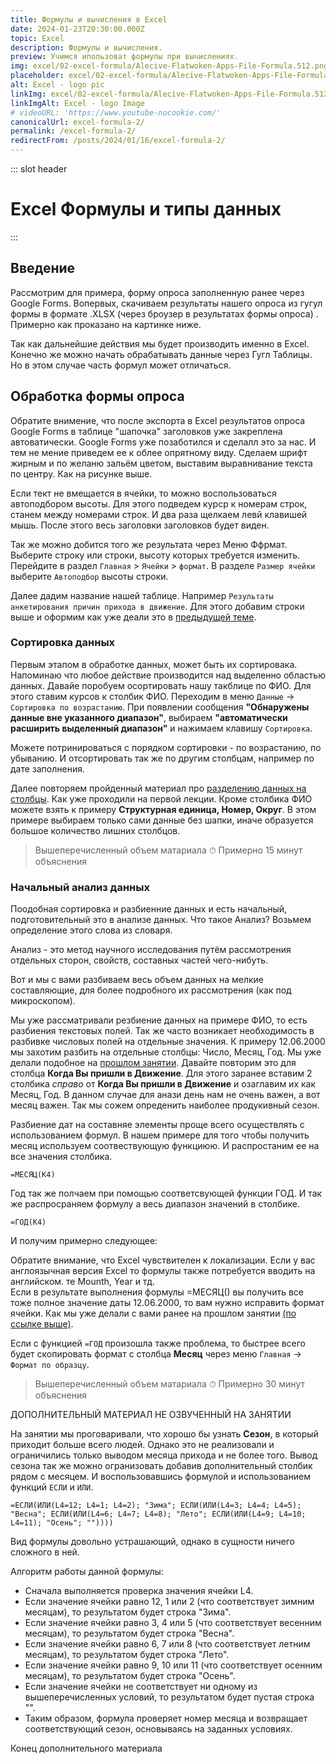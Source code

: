 ```yaml
---
title: Формулы и вычисления в Excel
date: 2024-01-23T20:30:00.000Z
topic: Excel
description: Формулы и вычисления.
preview: Учимся ипользоват формулы при вычислениях.
img: excel/02-excel-formula/Alecive-Flatwoken-Apps-File-Formula.512.png
placeholder: excel/02-excel-formula/Alecive-Flatwoken-Apps-File-Formula.512-prev.png
alt: Excel - logo pic
linkImg: excel/02-excel-formula/Alecive-Flatwoken-Apps-File-Formula.512.png
linkImgAlt: Excel - logo Image
# videoURL: 'https://www.youtube-nocookie.com/'
canonicalUrl: excel-formula-2/
permalink: /excel-formula-2/
redirectFrom: /posts/2024/01/16/excel-formula-2/
---
```


::: slot header

# Excel Формулы и типы данных

:::

## Введение

Рассмотрим для примера, форму опроса заполненную ранее через Google Forms.
Вопервых, скачиваем результаты нашего опроса из гугул формы в формате .XLSX (через броузер в результатах формы опроса) . Примерно как проказано на картинке ниже.

<div class="website-diagrams">
  <v-lazy-image
      :src="$withBase('/images/excel/01-excel-intro/01-save-from-browser.png')"
      :src-placeholder="$withBase('/images/excel/01-excel-intro/01-save-from-browser-prev.png')"
      alt="Save as XLSX Post Picture"
  />
</div>

Так как дальнейшие действия мы будет производить именно в Excel. Конечно же можно начать обрабатывать данные через Гугл Таблицы. Но в этом случае часть формул может отличаться.

## Обработка формы опроса

Обратите внимение, что после экспорта в Excel результатов опроса Google Forms в таблице "шапочка" заголовков уже закреплена автоватически. Google Forms уже позаботился и сделалл это за нас. И тем не мение приведем ее к облее опрятному виду. Сделаем шрифт жирным и по желаню зальём цветом, выставим выравнивание текста по центру. Как на рисунке выше.

Если тект не вмещается в ячейки, то можно воспользоваться автоподбором высоты. Для этого подведем курср к номерам строк, станем между номерами строк. И два раза щелкаем левй клавишей мышь. После этого весь заголовки заголовков будет виден.

<div class="website-diagrams">
  <v-lazy-image
      :src="$withBase('/images/excel/02-excel-formula/01-auto-higth.png')"
      :src-placeholder="$withBase('/images/excel/02-excel-formula/01-auto-higth-prev.png')"
      alt="Auto higth"
  />
</div>

Так же можно добится того же результата через Меню Ффрмат. Выберите строку или строки, высоту которых требуется изменить. Перейдите в раздел ``Главная`` > ``Ячейки`` > ``формат``. В разделе ``Размер ячейки`` выберите ``Автоподбор`` высоты строки.

<div class="website-diagrams">
  <v-lazy-image
      :src="$withBase('/images/excel/02-excel-formula/02-auto-higth-alt.png')"
      :src-placeholder="$withBase('/images/excel/02-excel-formula/02-auto-higth-alt-prev.png')"
      alt="Auto higth alt"
  />
</div>

Далее дадим название нашей таблице. Например ``Результаты анкетирования причин прихода в движение``. Для этого добавим строки выше и оформим как уже деали это в [предыдущей теме](http://localhost:8080/Advanced_Computer_Literacy/excel-intro-1/#%D1%88%D0%B0%D0%BF%D0%BA%D0%B0-%D0%B8-%D0%BE%D1%84%D0%BE%D1%80%D0%BC%D0%BB%D0%B5%D0%BD%D0%B8%D0%B5).

### Сортировка данных

Первым этапом в обработке данных, может быть их сортировака. Напоминаю что любое действие производится над выделенно областью данных. Давайе поробуем осортировать нашу такблице по ФИО. Для этого ставим курсов к столбик ФИО.
Переходим в меню ``Данные`` -> ``Сортировка по возрастанию``. При появлении сообщения **"Обнаружены данные вне указанного диапазон"**, выбираем **"автоматически расширить выделенный диапазон"** и нажимаем клавишу ``Сортировка``.

<div class="website-diagrams">
  <v-lazy-image
      :src="$withBase('/images/excel/02-excel-formula/03-sort-order.png')"
      :src-placeholder="$withBase('/images/excel/02-excel-formula/03-sort-order-prev.png')"
      alt="Sort order"
  />
</div>

Можете потринироваться с порядком сортировки - по возрастанию, по убыванию. И отсортировать так же по другим столбцам, например по дате заполнения.

Далее повторяем пройденный материал про [разделению данных на столбцы](http://localhost:8080/Advanced_Computer_Literacy/excel-intro-1/#%D1%80%D0%B0%D0%B1%D0%BE%D1%82%D0%B0-%D1%81-%D1%82%D0%B5%D0%BA%D1%81%D1%82%D0%BE%D0%BC-%D0%B2-excel). Как уже проходили на первой лекции. Кроме столбика ФИО можете взять к примеру **Структурная единица, Номер, Округ**. В этом примере выбираем только сами данные без шапки, иначе образуется большое количество лишних столбцов.

> Вышеперечисленный объем матариала
> ⏱
> Примерно 15 минут объяснения

### Начальный анализ данных

Поодобная сортировка и разбиенние данных и есть начальный, подготовительный это в анализе данных. Что такое Анализ? Возьмем определение этого слова из словаря.

<div class="custom-block tip">
Анализ - это метод научного исследования путём рассмотрения отдельных сторон, свойств, составных частей чего-нибуть.
</div>

Вот и мы с вами разбиваем весь объем данных на мелкие составляющие, для более подробного их рассмотрения (как под микроскопом).

Мы уже рассматривали резбиение данных на примере ФИО, то есть разбиения текстовых полей. Так же часто возникает необходимость в разбивке числовых полей на отдельные значения.
К примеру 12.06.2000 мы захотим разбить на отдельные столбцы: Число, Месяц, Год. Мы уже делали подобное на [прошлом занятии](http://localhost:8080/Advanced_Computer_Literacy/excel-intro-1/#%D1%80%D0%B0%D0%B1%D0%BE%D1%82%D0%B0-%D1%81-%D0%B4%D0%B0%D1%82%D0%B0%D0%BC%D0%B8-%D0%B2-excel).
 Давайте повторим это для столбца **Когда Вы пришли в Движение**. Для этого заранее вставим 2 столбика *справо* от **Когда Вы пришли в Движение** и озаглавим их как Месяц, Год. В данном случае для анази день нам не очень важен, а вот месяц важен. Так мы сожем опреденить наиболее продукивный сезон.

<div class="website-diagrams">
  <v-lazy-image
      :src="$withBase('/images/excel/02-excel-formula/04-data-column.png')"
      :src-placeholder="$withBase('/images/excel/02-excel-formula/04-data-column-prev.png')"
      alt="data"
  />
</div>

Разбиение дат на составняе элементы проще всего осуществлять с использованием формул. В нашем примере для того чтобы получить месяц используем соотвествующую функциюю. И распростаним ее на все значения столбика.

```JS
=МЕСЯЦ(K4)
```

Год так же полчаем при помощью соответсвующей функции ГОД. И так же распросраняем формулу а весь диапазон значений в столбике.

```JS
=ГОД(K4)
```
И получим примерно следующее:

<div class="website-diagrams">
  <v-lazy-image
      :src="$withBase('/images/excel/02-excel-formula/05-data-column-func.png')"
      :src-placeholder="$withBase('/images/excel/02-excel-formula/05-data-column-func-prev.png')"
      alt="data function"
  />
</div>

<div class="custom-block warning">
 Обратите внимание, что Excel чувствителен к локализации. Если у вас англоязычная версия Excel то формулы также потребуется вводить на английском. те  Mounth, Year и тд.
</div>

<div class="custom-block danger">
Если в результате выполнения формулы =МЕСЯЦ() вы получить все тоже полное значение даты 12.06.2000, то вам нужно исправить формат ячейки. Как мы уже делали с вами ранее на прошлом занятии <a href="http://localhost:8080/Advanced_Computer_Literacy/excel-intro-1/#%D1%80%D0%B0%D0%B1%D0%BE%D1%82%D0%B0-%D1%81-%D0%B4%D0%B0%D1%82%D0%B0%D0%BC%D0%B8-%D0%B2-excel">(по ссылке выше)</a>.
</div>

Если с функцией ``=ГОД`` произошла также проблема, то быстрее всего будет скопировать формат с столбца **Месяц** через меню ``Главная`` -> ``Формат по образцу``.

<div class="website-diagrams">
  <v-lazy-image
      :src="$withBase('/images/excel/02-excel-formula/06-copy-format.png')"
      :src-placeholder="$withBase('/images/excel/02-excel-formula/06-copy-format-prev.png')"
      alt="clone format"
  />
</div>

> Вышеперечисленный объем матариала
> ⏱
> Примерно 30 минут объяснения

<div class="custom-block danger">
ДОПОЛНИТЕЛЬНЫЙ МАТЕРИАЛ НЕ ОЗВУЧЕННЫЙ НА ЗАНЯТИИ
</div>

На занятии мы проговаривали, что хорошо бы узнать **Сезон**, в который приходит больше всего людей. Однако это не реализовали и ограничились только выводом месяца прихода и не более того. Вывод сезона так же можно огранизовать добавив дополнительный столбик рядом с месяцем. И воспользовавшись формулой и  использованием функций ``ЕСЛИ`` и ``ИЛИ``.

```JS
=ЕСЛИ(ИЛИ(L4=12; L4=1; L4=2); "Зима"; ЕСЛИ(ИЛИ(L4=3; L4=4; L4=5); "Весна"; ЕСЛИ(ИЛИ(L4=6; L4=7; L4=8); "Лето"; ЕСЛИ(ИЛИ(L4=9; L4=10; L4=11); "Осень"; ""))))
```

Вид формулы довольно устрашающий, однако в сущности ничего сложного в ней.

Алгоритм работы данной формулы:
- Сначала выполняется проверка значения ячейки L4.
- Если значение ячейки равно 12, 1 или 2 (что соответствует зимним месяцам), то результатом будет строка "Зима".
- Если значение ячейки равно 3, 4 или 5 (что соответствует весенним месяцам), то результатом будет строка "Весна".
- Если значение ячейки равно 6, 7 или 8 (что соответствует летним месяцам), то результатом будет строка "Лето".
- Если значение ячейки равно 9, 10 или 11 (что соответствует осенним месяцам), то результатом будет строка "Осень".
- Если значение ячейки не соответствует ни одному из вышеперечисленных условий, то результатом будет пустая строка "".
- Таким образом, формула проверяет номер месяца и возвращает соответствующий сезон, основываясь на заданных условиях.

<div class="website-diagrams">
  <v-lazy-image
      :src="$withBase('/images/excel/02-excel-formula/07-get-season.png')"
      :src-placeholder="$withBase('/images/excel/02-excel-formula/07-get-season-prev.png')"
      alt="get season"
  />
</div>

<div class="custom-block danger">
Конец дополнительного материала
</div>

<script>
import VLazyImage from 'v-lazy-image/v2/v-lazy-image.es.js';

export default {
  components: {
    VLazyImage
  }
}
</script>

<style lang="stylus" scoped>
.website-diagrams
  width: 30.6875rem
  margin: 0 auto
  .v-lazy-image
    filter: blur(0.375rem)
    will-change: filter
    width: 100%
  .v-lazy-image-loaded
    transition: filter 0.7s
    filter: blur(0)
.zoom-image
  width: 30.6875rem
  margin: 0 auto
  .v-lazy-image
    filter: blur(0.375rem)
    will-change: filter
  .v-lazy-image-loaded
    transition: filter 0.7s
    filter: blur(0)
</style>